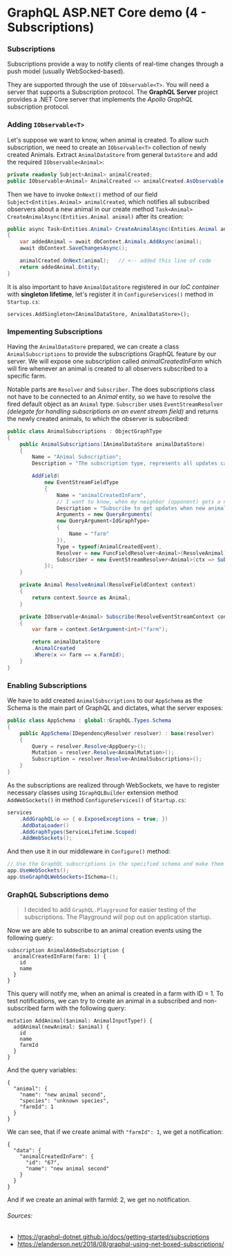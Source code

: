 # GraphQL ASP.NET Core demo (4 - Subscriptions)

### Subscriptions

Subscriptions provide a way to notify clients of real-time changes through a push model (usually WebSocked-based).

They are supported through the use of `IObservable<T>`. You will need a server that supports a Subscription protocol. The **GraphQL Server** project provides a .NET Core server that implements the *Apollo GraphQL* subscription protocol.


### Adding `IObservable<T>`
Let's suppose we want to know, when animal is created. To allow such subscription, we need to create an `IObservable<T>` collection of newly created Animals.
Extract `AnimalDataStore` from general `DataStore` and add the required `IObservable<Animal>`:


```csharp
private readonly Subject<Animal> animalCreated;
public IObservable<Animal> AnimalCreated => animalCreated.AsObservable();	
```

Then we have to invoke `OnNext()` method of our field `Subject<Entities.Animal> animalCreated`, which notifies all subscribed observers about a new animal in our create method `Task<Animal> CreateAnimalAsync(Entities.Animal animal)` after its creation:

```csharp
public async Task<Entities.Animal> CreateAnimalAsync(Entities.Animal animal)
{
	var addedAnimal = await dbContext.Animals.AddAsync(animal);
	await dbContext.SaveChangesAsync();

	animalCreated.OnNext(animal);	// <-- added this line of code
	return addedAnimal.Entity;
}
```

It is also important to have `AnimalDataStore` registered in our *IoC container* with **singleton lifetime**, let's register it in `ConfigureServices()` method in `Startup.cs`:

`services.AddSingleton<IAnimalDataStore, AnimalDataStore>();`

### Impementing Subscriptions
Having the `AnimalDataStore` prepared, we can create a class `AnimalSubscriptions` to provide the subscriptions GraphQL feature by our server. We will expose one subscription called *animalCreatedInFarm* which will fire whenever an animal is created to all observers subscribed to a specific farm.

Notable parts are `Resolver` and `Subscriber`. The does subscriptions class not have to be connected to an *Animal* entity, so we have to resolve the fired default object as an `Animal` type. `Subscriber` uses `EventStreamResolver` *(delegate for handling subscriptions on an event stream field)* and returns the newly created animals, to which the observer is subscribed:

```csharp
public class AnimalSubscriptions : ObjectGraphType
{
	public AnimalSubscriptions(IAnimalDataStore animalDataStore)
	{
		Name = "Animal Subscription";
		Description = "The subscription type, represents all updates can be pushed to the client in real time over web sockets.";

		AddField(
			new EventStreamFieldType
			{
				Name = "animalCreatedInFarm",
				// I want to know, when my neighbor (opponent) gets a new animal
				Description = "Subscribe to get updates when new animal is created in specific farms.",
				Arguments = new QueryArguments(
				new QueryArgument<IdGraphType>
				{
					Name = "farm"
				}),
				Type = typeof(AnimalCreatedEvent),
				Resolver = new FuncFieldResolver<Animal>(ResolveAnimal),
				Subscriber = new EventStreamResolver<Animal>(ctx => Subscribe(ctx, animalDataStore)),
			});
	}

	private Animal ResolveAnimal(ResolveFieldContext context)
	{
		return context.Source as Animal;
	}

	private IObservable<Animal> Subscribe(ResolveEventStreamContext context, IAnimalDataStore animalDataStore)
	{
		var farm = context.GetArgument<int>("farm");

		return animalDataStore
		.AnimalCreated
		.Where(x => farm == x.FarmId);
	}
}
```


### Enabling Subscriptions

We have to add created `AnimalSubscriptions` to our `AppSchema` as the Schema is the main part of GraphQL and dictates, what the server exposes:

```csharp
public class AppSchema : global::GraphQL.Types.Schema
{
	public AppSchema(IDependencyResolver resolver) : base(resolver)
	{
		Query = resolver.Resolve<AppQuery>();
		Mutation = resolver.Resolve<AnimalMutation>();
		Subscription = resolver.Resolve<AnimalSubscriptions>();
	}
}
```

As the subscriptions are realized through WebSockets, we have to register necessary classes using `IGraphQLBuilder` extension method `AddWebSockets()` in method `ConfigureServices()` of `Startup.cs`:

```csharp
services
	.AddGraphQL(o => { o.ExposeExceptions = true; })
	.AddDataLoader()
	.AddGraphTypes(ServiceLifetime.Scoped)
	.AddWebSockets();
```

And then use it in our middleware in `Configure()` method:

```csharp
// Use the GraphQL subscriptions in the specified schema and make them available.
app.UseWebSockets();
app.UseGraphQLWebSockets<ISchema>();
```



### GraphQL Subscriptions demo
> I decided to add `GraphQL.Playground` for easier testing of the subscriptions. The Playground will pop out on application startup.

Now we are able to subscribe to an animal creation events using the following query:

```
subscription AnimalAddedSubscription {
  animalCreatedInFarm(farm: 1) {
    id
    name
  }
}
```

This query will notify me, when an animal is created in a farm with ID = 1. To test notifications, we can try to create an animal in a subscribed and non-subscribed farm with the following query:

```
mutation AddAnimal($animal: AnimalInputType!) {
  addAnimal(newAnimal: $animal) {
    id
    name
    farmId
  }
}
```

And the query variables:

```
{
  "animal": {
    "name": "new animal second",
    "species": "unknown species",
    "farmId": 1
  }
}
```

We can see, that if we create animal with `"farmId": 1`, we get a notification:

```
{
  "data": {
    "animalCreatedInFarm": {
      "id": "67",
      "name": "new animal second"
    }
  }
}
```

And if we create an animal with farmId: 2, we get no notification.


###### Sources:

* https://graphql-dotnet.github.io/docs/getting-started/subscriptions
* https://elanderson.net/2018/08/graphql-using-net-boxed-subscriptions/
